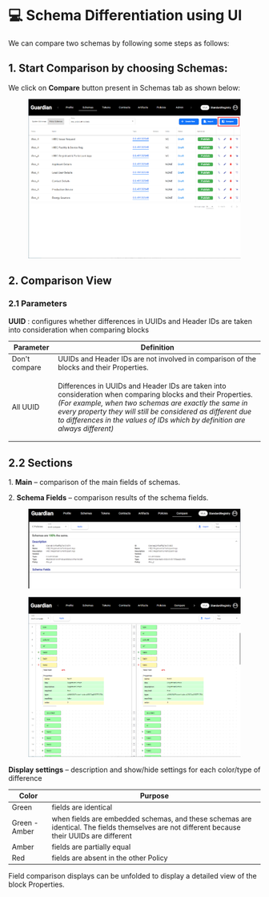 # 💻 Schema Differentiation using UI

We can compare two schemas by following some steps as follows:

## 1. Start Comparison by choosing Schemas:

We click on **Compare** button present in Schemas tab as shown below:

<figure><img src="../../../../.gitbook/assets/image (10) (1) (1) (1) (1) (1) (1) (1) (1) (1) (1) (1) (1) (1).png" alt=""><figcaption></figcaption></figure>

## 2. Comparison View

### 2.1 Parameters

**UUID** : configures whether differences in UUIDs and Header IDs are taken into consideration when comparing blocks

| Parameter     | Definition                                                                                                                                                                                                                                                                                                                         |
| ------------- | ---------------------------------------------------------------------------------------------------------------------------------------------------------------------------------------------------------------------------------------------------------------------------------------------------------------------------------- |
| Don't compare | UUIDs and Header IDs are not involved in comparison of the blocks and their Properties.                                                                                                                                                                                                                                            |
| All UUID      | <p>Differences in UUIDs and Header IDs are taken into consideration when comparing blocks and their Properties.<br><em>(For example, when two schemas are exactly the same in every property they will still be considered as different due to differences in the values of IDs which by definition are always different)</em></p> |

## 2.2 Sections

1\. **Main** – comparison of the main fields of schemas.

2\. **Schema Fields** – comparison results of the schema fields.

<figure><img src="../../../../.gitbook/assets/image (1) (8).png" alt=""><figcaption></figcaption></figure>

<figure><img src="../../../../.gitbook/assets/image (24) (1) (1) (1) (1) (1) (1) (1) (1) (1) (1).png" alt=""><figcaption></figcaption></figure>

**Display settings** _–_ description and show/hide settings for each color/type of difference

| Color         | Purpose                                                                                                                                      |
| ------------- | -------------------------------------------------------------------------------------------------------------------------------------------- |
| Green         | fields are identical                                                                                                                         |
| Green - Amber | when fields are embedded schemas, and these schemas are identical. The fields themselves are not different because their UUIDs are different |
| Amber         | fields are partially equal                                                                                                                   |
| Red           | fields are absent in the other Policy                                                                                                        |

Field comparison displays can be unfolded to display a detailed view of the block Properties.
